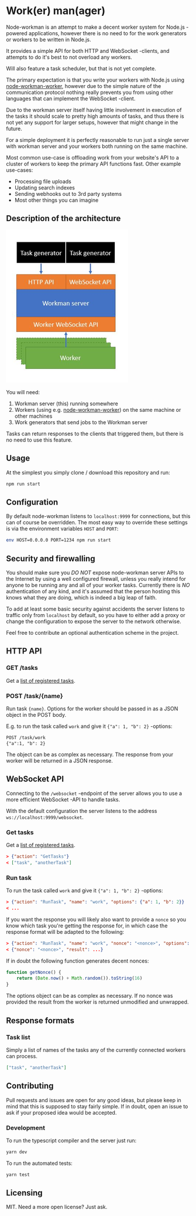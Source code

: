 # Work(er) man(ager)

Node-workman is an attempt to make a decent worker system for Node.js -powered
applications, however there is no need to for the work generators or workers 
to be written in Node.js.

It provides a simple API for both HTTP and WebSocket -clients, and attempts to
do it's best to not overload any workers.

Will also feature a task scheduler, but that is not yet complete.

The primary expectation is that you write your workers with Node.js using
[node-workman-worker](https://github.com/lietu/node-workman-worker), however
due to the simple nature of the communication protocol nothing really prevents 
you from using other languages that can implement the WebSocket -client.

Due to the workman server itself having little involvement in execution of the
tasks it should scale to pretty high amounts of tasks, and thus there is not
yet any support for larger setups, however that might change in the future.

For a simple deployment it is perfectly reasonable to run just a single server
with workman server and your workers both running on the same machine.

Most common use-case is offloading work from your website's API to a cluster of
workers to keep the primary API functions fast. Other example use-cases:

 - Processing file uploads
 - Updating search indexes
 - Sending webhooks out to 3rd party systems
 - Most other things you can imagine


## Description of the architecture

![Architecture diagram](/architecture.jpg?raw=true "Workman architecture")

You will need:

  1. Workman server (this) running somewhere
  2. Workers (using e.g. [node-workman-worker](https://github.com/lietu/node-workman-worker)) 
     on the same machine or other machines
  3. Work generators that send jobs to the Workman server
  
Tasks can return responses to the clients that triggered them, but there is no
need to use this feature.


## Usage

At the simplest you simply clone / download this repository and run:

```bash
npm run start
```


## Configuration

By default node-workman listens to `localhost:9999` for connections, but this
can of course be overridden. The most easy way to override these settings is
via the environment variables `HOST` and `PORT`:

```bash
env HOST=0.0.0.0 PORT=1234 npm run start
``` 


## Security and firewalling

You should make sure you *DO NOT* expose node-workman server APIs to the
Internet by using a well configured firewall, unless you really intend for 
anyone to be running any and all of your worker tasks. Currently there is *NO*
authentication of any kind, and it's assumed that the person hosting this knows
what they are doing, which is indeed a big leap of faith.

To add at least some basic security against accidents the server listens to 
traffic only from `localhost` by default, so you have to either add a proxy or 
change the configuration to expose the server to the network otherwise.

Feel free to contribute an optional authentication scheme in the project.


## HTTP API 

### GET /tasks

Get a [list of registered tasks](###task-list).


### POST /task/{name}

Run task `{name}`. Options for the worker should be passed in as a JSON object
in the POST body.

E.g. to run the task called `work` and give it `{"a": 1, "b": 2}` -options:

```
POST /task/work
{"a":1, "b": 2}
```

The object can be as complex as necessary. The response from your worker will
be returned in a JSON response.


## WebSocket API

Connecting to the `/websocket` -endpoint of the server allows you to use a more
efficient WebSocket -API to handle tasks.

With the default configuration the server listens to the address
`ws://localhost:9999/websocket`.


### Get tasks

Get a [list of registered tasks](###task-list).

```json
> {"action": "GetTasks"}
< ["task", "anotherTask"]
```

### Run task

To run the task called `work` and give it `{"a": 1, "b": 2}` -options:

```json
> {"action": "RunTask", "name": "work", "options": {"a": 1, "b": 2}}
< ...
```

If you want the response you will likely also want to provide a `nonce` so you
know which task you're getting the response for, in which case the response
format will be adapted to the following:

```json
> {"action": "RunTask", "name": "work", "nonce": "<nonce>", "options": {"a": 1, "b": 2}}
< {"nonce": "<nonce>", "result": ...}
``` 

If in doubt the following function generates decent nonces:

```javascript
function getNonce() {
    return (Date.now() + Math.random()).toString(16)
}
```

The options object can be as complex as necessary. If no nonce was provided
the result from the worker is returned unmodified and unwrapped. 


## Response formats

### Task list

Simply a list of names of the tasks any of the currently connected workers can
process.

```json
["task", "anotherTask"]
```


## Contributing

Pull requests and issues are open for any good ideas, but please keep in mind
that this is supposed to stay fairly simple. If in doubt, open an issue to ask
if your proposed idea would be accepted.


### Development

To run the typescript compiler and the server just run:

```bash
yarn dev
```

To run the automated tests:

```bash
yarn test
```


## Licensing

MIT. Need a more open license? Just ask.
